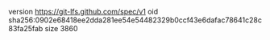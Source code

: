 version https://git-lfs.github.com/spec/v1
oid sha256:0902e68418ee2dda281ee54e54482329b0ccf43e6dafac78641c28c83fa25fab
size 3860
